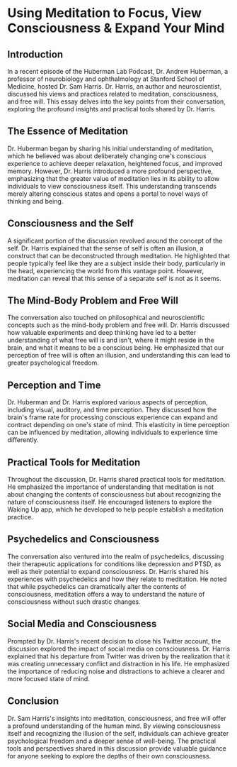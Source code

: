 # Using Meditation to Focus, View Consciousness & Expand Your Mind

## Introduction

In a recent episode of the Huberman Lab Podcast, Dr. Andrew Huberman, a professor of neurobiology and ophthalmology at Stanford School of Medicine, hosted Dr. Sam Harris. Dr. Harris, an author and neuroscientist, discussed his views and practices related to meditation, consciousness, and free will. This essay delves into the key points from their conversation, exploring the profound insights and practical tools shared by Dr. Harris.

## The Essence of Meditation

Dr. Huberman began by sharing his initial understanding of meditation, which he believed was about deliberately changing one's conscious experience to achieve deeper relaxation, heightened focus, and improved memory. However, Dr. Harris introduced a more profound perspective, emphasizing that the greater value of meditation lies in its ability to allow individuals to view consciousness itself. This understanding transcends merely altering conscious states and opens a portal to novel ways of thinking and being.

## Consciousness and the Self

A significant portion of the discussion revolved around the concept of the self. Dr. Harris explained that the sense of self is often an illusion, a construct that can be deconstructed through meditation. He highlighted that people typically feel like they are a subject inside their body, particularly in the head, experiencing the world from this vantage point. However, meditation can reveal that this sense of a separate self is not as it seems.

## The Mind-Body Problem and Free Will

The conversation also touched on philosophical and neuroscientific concepts such as the mind-body problem and free will. Dr. Harris discussed how valuable experiments and deep thinking have led to a better understanding of what free will is and isn't, where it might reside in the brain, and what it means to be a conscious being. He emphasized that our perception of free will is often an illusion, and understanding this can lead to greater psychological freedom.

## Perception and Time

Dr. Huberman and Dr. Harris explored various aspects of perception, including visual, auditory, and time perception. They discussed how the brain's frame rate for processing conscious experience can expand and contract depending on one's state of mind. This elasticity in time perception can be influenced by meditation, allowing individuals to experience time differently.

## Practical Tools for Meditation

Throughout the discussion, Dr. Harris shared practical tools for meditation. He emphasized the importance of understanding that meditation is not about changing the contents of consciousness but about recognizing the nature of consciousness itself. He encouraged listeners to explore the Waking Up app, which he developed to help people establish a meditation practice.

## Psychedelics and Consciousness

The conversation also ventured into the realm of psychedelics, discussing their therapeutic applications for conditions like depression and PTSD, as well as their potential to expand consciousness. Dr. Harris shared his experiences with psychedelics and how they relate to meditation. He noted that while psychedelics can dramatically alter the contents of consciousness, meditation offers a way to understand the nature of consciousness without such drastic changes.

## Social Media and Consciousness

Prompted by Dr. Harris's recent decision to close his Twitter account, the discussion explored the impact of social media on consciousness. Dr. Harris explained that his departure from Twitter was driven by the realization that it was creating unnecessary conflict and distraction in his life. He emphasized the importance of reducing noise and distractions to achieve a clearer and more focused state of mind.

## Conclusion

Dr. Sam Harris's insights into meditation, consciousness, and free will offer a profound understanding of the human mind. By viewing consciousness itself and recognizing the illusion of the self, individuals can achieve greater psychological freedom and a deeper sense of well-being. The practical tools and perspectives shared in this discussion provide valuable guidance for anyone seeking to explore the depths of their own consciousness.